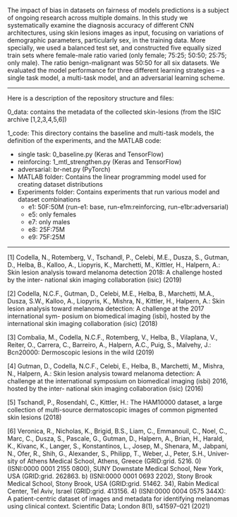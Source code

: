 The impact of bias in datasets on fairness of models predictions is a subject of ongoing research across multiple domains. In this study we systematically examine the diagnosis accuracy of different CNN architectures, using skin lesions images as input, focusing on variations of demographic parameters, particularly sex, in the training data. More specially, we used a balanced test set, and constructed five equally sized train sets where female-male ratio varied (only female; 75:25; 50:50; 25:75; only male). The ratio benign-malignant was 50:50 for all six datasets. We evaluated the model performance for three different learning strategies – a single task model, a multi-task model, and an adversarial learning scheme.

---
Here is a description of the repository structure and files:

0_data: contains the metadata of the collected skin-lesions (from the ISIC archive [1,2,3,4,5,6])

1_code: This directory contains the baseline and multi-task models, the definition of the experiments, and the MATLAB code:
- single task: 0_baseline.py (Keras and TensorFlow)
- reinforcing: 1_mtl_strengthen.py (Keras and TensorFlow)
- adversarial: br-net.py (PyTorch)
- MATLAB folder: Contains the linear programming model used for creating dataset distributions
- Experiments folder: Contains experiments that run various model and dataset combinations
    - e1: 50F:50M (run-e1: base, run-e1m:reinforcing, run-e1br:adversarial)
    - e5: only females
    - e7: only males
    - e8: 25F:75M
    - e9: 75F:25M

---

[1] Codella, N., Rotemberg, V., Tschandl, P., Celebi, M.E., Dusza, S., Gutman, D.,
Helba, B., Kalloo, A., Liopyris, K., Marchetti, M., Kittler, H., Halpern, A.: Skin
lesion analysis toward melanoma detection 2018: A challenge hosted by the inter-
national skin imaging collaboration (isic) (2019)

[2] Codella, N.C.F., Gutman, D., Celebi, M.E., Helba, B., Marchetti, M.A., Dusza,
S.W., Kalloo, A., Liopyris, K., Mishra, N., Kittler, H., Halpern, A.: Skin lesion
analysis toward melanoma detection: A challenge at the 2017 international sym-
posium on biomedical imaging (isbi), hosted by the international skin imaging
collaboration (isic) (2018)

[3] Combalia, M., Codella, N.C.F., Rotemberg, V., Helba, B., Vilaplana, V., Reiter,
O., Carrera, C., Barreiro, A., Halpern, A.C., Puig, S., Malvehy, J.: Bcn20000:
Dermoscopic lesions in the wild (2019)

[4] Gutman, D., Codella, N.C.F., Celebi, E., Helba, B., Marchetti, M., Mishra, N.,
Halpern, A.: Skin lesion analysis toward melanoma detection: A challenge at the
international symposium on biomedical imaging (isbi) 2016, hosted by the inter-
national skin imaging collaboration (isic) (2016)

[5] Tschandl, P., Rosendahl, C., Kittler, H.: The HAM10000 dataset, a large collection
of multi-source dermatoscopic images of common pigmented skin lesions (2018)

[6] Veronica, R., Nicholas, K., Brigid, B.S., Liam, C., Emmanouil, C., Noel, C.,
Marc, C., Dusza, S., Pascale, G., Gutman, D., Halpern, A., Brian, H., Harald,
K., Kivanc, K., Langer, S., Konstantinos, L., Josep, M., Shenara, M., Jabpani,
N., Ofer, R., Shih, G., Alexander, S., Philipp, T., Weber, J., Peter, S.H., Univer-
sity of Athens Medical School, Athens, Greece (GRID:grid. 5216. 0) (ISNI:0000
0001 2155 0800), SUNY Downstate Medical School, New York, USA (GRID:grid.
262863. b) (ISNI:0000 0001 0693 2202), Stony Brook Medical School, Stony Brook,
USA (GRID:grid. 51462. 34), Rabin Medical Center, Tel Aviv, Israel (GRID:grid.
413156. 4) (ISNI:0000 0004 0575 344X): A patient-centric dataset of images and
metadata for identifying melanomas using clinical context. Scientific Data; London
8(1), s41597–021 (2021)